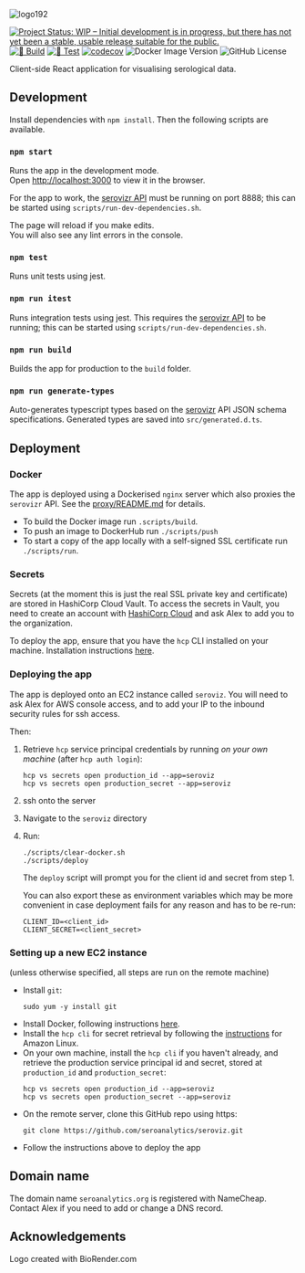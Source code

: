![logo192](https://github.com/user-attachments/assets/a988b290-0a61-47bf-aea9-cf3c17183b9a)

[![Project Status: WIP – Initial development is in progress, but there has not yet been a stable, usable release suitable for the public.](https://www.repostatus.org/badges/latest/wip.svg)](https://www.repostatus.org/#wip)
[![🔨 Build](https://github.com/seroanalytics/seroviz/actions/workflows/build.yml/badge.svg)](https://github.com/seroanalytics/seroviz/actions/workflows/build.yml)
[![🔎 Test](https://github.com/seroanalytics/seroviz/actions/workflows/test.yml/badge.svg)](https://github.com/seroanalytics/seroviz/actions/workflows/test.yml)
[![codecov](https://codecov.io/gh/seroanalytics/seroviz/graph/badge.svg?token=2DH6NUOXRe)](https://codecov.io/gh/seroanalytics/seroviz)
![Docker Image Version](https://img.shields.io/docker/v/seroanalytics/seroviz?logo=docker)
![GitHub License](https://img.shields.io/github/license/seroanalytics/seroviz)

Client-side React application for visualising serological data.

## Development

Install dependencies with `npm install`. Then the following scripts are available.

### `npm start`

Runs the app in the development mode.\
Open [http://localhost:3000](http://localhost:3000) to view it in the browser.

For the app to work, the
[serovizr API](https://github.com/seroanalytics/serovizr) must be running on port 8888; this can
be started using `scripts/run-dev-dependencies.sh`.

The page will reload if you make edits.\
You will also see any lint errors in the console.

### `npm test`

Runs unit tests using jest.

### `npm run itest`

Runs integration tests using jest. This requires the 
[serovizr API](https://github.com/seroanalytics/serovizr) to be running; this can 
be started using `scripts/run-dev-dependencies.sh`.

### `npm run build`

Builds the app for production to the `build` folder.

### `npm run generate-types`

Auto-generates typescript types based on the [serovizr](https://github.com/seroanalytics/serovizr)
API JSON schema specifications. Generated types are saved into `src/generated.d.ts`.

## Deployment

### Docker
The app is deployed using a Dockerised `nginx` server which also proxies the `serovizr` API.
See the [proxy/README.md](proxy/README.md) for details.

* To build the Docker image run `.scripts/build`. 
* To push an image to DockerHub run `./scripts/push`
* To start a copy of the app locally with a self-signed SSL certificate run `./scripts/run`.

### Secrets
Secrets (at the moment this is just the real SSL private key and certificate) are stored in 
HashiCorp Cloud Vault. To access the secrets in Vault, you need to create an account with [HashiCorp Cloud](https://portal.cloud.hashicorp.com/sign-in)
and ask Alex to add you to the organization.

To deploy the app, ensure that you have the `hcp` CLI installed on your machine.
Installation instructions [here](https://developer.hashicorp.com/hcp/docs/cli/install).

### Deploying the app
The app is deployed onto an EC2 instance called `seroviz`. You will need to ask Alex for AWS console access, 
and to add your IP to the inbound security rules for ssh access.

Then:
1. Retrieve `hcp` service principal credentials by running *on your own machine* (after `hcp auth login`):
    ```shell
    hcp vs secrets open production_id --app=seroviz
    hcp vs secrets open production_secret --app=seroviz
    ```
1. ssh onto the server
1. Navigate to the `seroviz` directory
1. Run:
    ```shell
    ./scripts/clear-docker.sh
    ./scripts/deploy
    ```

    The `deploy` script will prompt you for the client id and secret from step 1.
    
    You can also export these as environment variables which may be more convenient in case deployment fails
    for any reason and has to be re-run:
    ```shell
    CLIENT_ID=<client_id>
    CLIENT_SECRET=<client_secret>
    ```

### Setting up a new EC2 instance
(unless otherwise specified, all steps are run on the remote machine)
* Install `git`:
    ```shell
    sudo yum -y install git
    ```
* Install Docker, following instructions [here](https://docs.aws.amazon.com/serverless-application-model/latest/developerguide/install-docker.html).
* Install the `hcp cli` for secret retrieval by following the [instructions](https://developer.hashicorp.com/hcp/docs/cli/install) for Amazon Linux.
* On your own machine, install the `hcp cli` if you haven't already, and retrieve the production service principal id and secret, stored at `production_id` and `production_secret`:
    ```shell
    hcp vs secrets open production_id --app=seroviz
    hcp vs secrets open production_secret --app=seroviz
    ```
* On the remote server, clone this GitHub repo using https:
    ```shell
    git clone https://github.com/seroanalytics/seroviz.git
    ```
* Follow the instructions above to deploy the app

## Domain name
The domain name `seroanalytics.org` is registered with NameCheap.
Contact Alex if you need to add or change a DNS record.

## Acknowledgements
Logo created with BioRender.com
